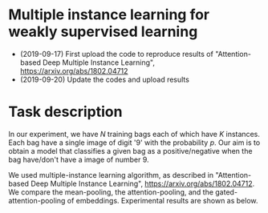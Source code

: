 # Multiple instance learning for weakly supervised learning

* (2019-09-17) First upload the code to reproduce results of "Attention-based Deep Multiple Instance Learning", https://arxiv.org/abs/1802.04712
* (2019-09-20) Update the codes and upload results

# Task description
In our experiment, we have $N$ training bags each of which have $K$ instances. Each bag have a single image of digit '9' with the probability $p$.
Our aim is to obtain a model that classifies a given bag as a positive/negative when the bag have/don't have a image of number 9. 

We used multiple-instance learning algorithm, as described in "Attention-based Deep Multiple Instance Learning", https://arxiv.org/abs/1802.04712. 
We compare the mean-pooling, the attention-pooling, and the gated-attention-pooling of embeddings. 
Experimental results are shown as below. 

